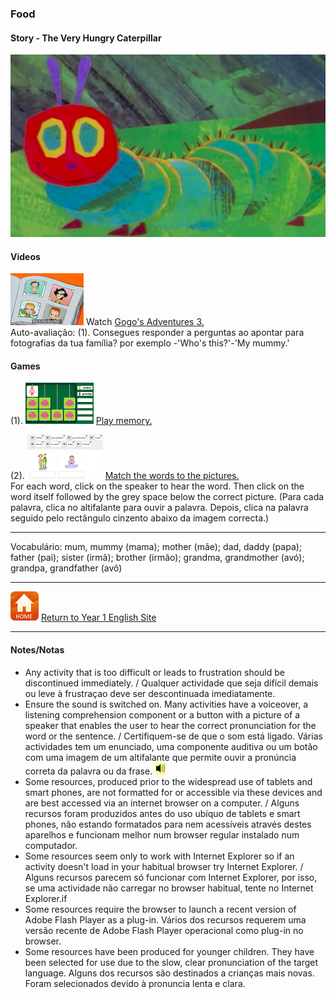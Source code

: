 ### Food

#### Story - The Very Hungry Caterpillar
[![vhc1](/images/vhc1.png)](https://www.youtube.com/watch?v=75NQK-Sm1YY)

#### Videos
[![gae3](/images/gae3.PNG)](https://www.youtube.com/watch?v=kgAPgBz90Xs) Watch [Gogo's Adventures 3.](https://www.youtube.com/watch?v=kgAPgBz90Xs)  
Auto-avaliação: (1). Consegues responder a perguntas ao apontar para fotografias da tua família? por exemplo -'Who's this?'-'My mummy.'  

#### Games
(1). [![fmme](/images/fmme.PNG)](https://www.freddiesville.com/games/family-members-memory-game/) [Play memory.](https://www.freddiesville.com/games/family-members-memory-game/)

(2). [![bcfm2](/images/bcfm2.PNG)](https://learnenglishkids.britishcouncil.org/en/word-games/family) [Match the words to the pictures.](https://learnenglishkids.britishcouncil.org/en/word-games/family)  
For each word, click on the speaker to hear the word. Then click on the word itself followed by the grey space below the correct picture. (Para cada palavra, clica no altifalante para ouvir a palavra. Depois, clica na palavra seguido pelo rectângulo cinzento abaixo da imagem correcta.)

<!--(3). [![wfam1](/images/wfam1.PNG)](http://www.english-time.eu/hry/family-tree.php?zpet=teacher)  
Infelizmente o tempo é muito curto para este jogo. Tenta várias vezes mas não te preocupes se é difícil de mais dentro do tempo.    
This game asks e.g.(Este jogo pergunta p.ex.) ‘Where’s Veronica’s mum?’(Onde está a mãe da Veronica?). Click on the picture of the mum/mummy/mother in the family tree. (Clica na imagem da mãe na árvore genealógica.) There are 4 families. (Há 4 famílias.)-->

***
Vocabulário: mum, mummy (mama); mother (mãe); dad, daddy (papa); father (pai); sister (irmã); brother (irmão); grandma, grandmother (avó); grandpa, grandfather (avô)  

***
[![home](/images/home.PNG)](https://tangerina-pt.github.io/English/Year1) [Return to Year 1 English Site](https://tangerina-pt.github.io/English/Year1)

***

#### Notes/Notas
* Any activity that is too difficult or leads to frustration should be discontinued immediately. / Qualquer actividade que seja difícil demais ou leve à frustraçao deve ser descontinuada imediatamente.
* Ensure the sound is switched on. Many activities have a voiceover, a listening comprehension component or a button with a picture of a speaker that enables the user to hear the correct pronunciation for the word or the sentence. / Certifiquem-se de que o som está ligado. Várias actividades tem um enunciado, uma componente auditiva ou um botão com uma imagem de um altifalante que permite ouvir a pronúncia correta da palavra ou da frase. ![spkr2](/images/spkr2.PNG)
* Some resources, produced prior to the widespread use of tablets and smart phones, are not formatted for or accessible via these devices and are best accessed via an internet browser on a computer. / Alguns recursos foram produzidos antes do uso ubíquo de tablets e smart phones, não estando formatados para nem acessíveis através destes aparelhos e funcionam melhor num browser regular instalado num computador.
* Some resources seem only to work with Internet Explorer so if an activity doesn't load in your habitual browser try Internet Explorer. / Alguns recursos parecem só funcionar com Internet Explorer, por isso, se uma actividade não carregar no browser habitual, tente no Internet Explorer.if
* Some resources require the browser to launch a recent version of Adobe Flash Player as a plug-in. Vários dos recursos requerem uma versão recente de Adobe Flash Player operacional como plug-in no browser.
* Some resources have been produced for younger children. They have been selected for use due to the slow, clear pronunciation of the target language. Alguns dos recursos são destinados a crianças mais novas. Foram selecionados devido à pronuncia lenta e clara.
